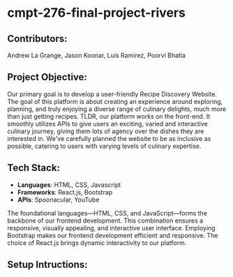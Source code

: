 # cmpt-276-final-project-rivers
## Contributors: 
Andrew La Grange, Jason Koonar, Luis Ramirez, Poorvi Bhatia

## Project Objective:
Our primary goal is to develop a user-friendly Recipe Discovery Website. The goal of this platform is about creating an experience around exploring, planning, and truly enjoying a diverse range of culinary delights, much more than just getting recipes. TLDR, our platform works on the front-end. It smoothly utilizes APIs to give users an exciting, varied and interactive culinary journey, giving them lots of agency over the dishes they are interested in. We've carefully planned the website to be as inclusive as possible, catering to users with varying levels of culinary expertise.

## Tech Stack:
- **Languages**: HTML, CSS, Javascript
- **Frameworks**: React.js, Bootstrap
- **APIs**: Spoonacular, YouTube

The foundational languages—HTML, CSS, and JavaScript—forms the backbone of our frontend development. This combination ensures a responsive, visually appealing, and interactive user interface. Employing Bootstrap makes our frontend development efficient and responsive. The choice of React.js brings dynamic interactivity to our platform.

## Setup Intructions: 